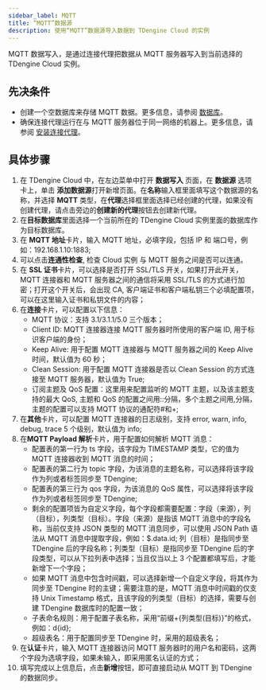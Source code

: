 ```yaml
---
sidebar_label: MQTT
title: “MQTT”数据源
description: 使用“MQTT”数据源导入数据到 TDengine Cloud 的实例
---
```


MQTT 数据写入，是通过连接代理把数据从 MQTT 服务器写入到当前选择的 TDengine Cloud 实例。

## 先决条件

- 创建一个空数据库来存储 MQTT 数据。更多信息，请参阅 [数据库](../../../programming/model/#create-database)。
- 确保连接代理运行在与 MQTT 服务器位于同一网络的机器上。更多信息，请参阅 [安装连接代理](../install-agent/)。

## 具体步骤

1. 在 TDengine Cloud 中，在左边菜单中打开 **数据写入** 页面，在 **数据源** 选项卡上，单击 **添加数据源**打开新增页面。在**名称**输入框里面填写这个数据源的名称，并选择 **MQTT** 类型，在**代理**选择框里面选择已经创建的代理，如果没有创建代理，请点击旁边的**创建新的代理**按钮去创建新代理。
2. 在**目标数据库**里面选择一个当前所在的 TDengine Cloud 实例里面的数据库作为目标数据库。
3. 在 **MQTT 地址**卡片，输入 MQTT 地址，必填字段，包括 IP 和 端口号，例如：192.168.1.10:1883;
4. 可以点击**连通性检查**, 检查 Cloud 实例 与 MQTT 服务之间是否可以连通。
5. 在 **SSL 证书**卡片，可以选择是否打开 SSL/TLS 开关，如果打开此开关，MQTT 连接器和 MQTT 服务器之间的通信将采用 SSL/TLS 的方式进行加密；打开这个开关后，会出现 CA, 客户端证书和客户端私钥三个必填配置项，可以在这里输入证书和私钥文件的内容；
6. 在**连接**卡片，可以配置以下信息：
   - MQTT 协议：支持 3.1/3.1.1/5.0 三个版本；
   - Client ID: MQTT 连接器连接 MQTT 服务器时所使用的客户端 ID, 用于标识客户端的身份；
   - Keep Alive: 用于配置 MQTT 连接器与 MQTT 服务器之间的 Keep Alive 时间，默认值为 60 秒；
   - Clean Session: 用于配置 MQTT 连接器是否以 Clean Session 的方式连接至 MQTT 服务器，默认值为 True;
   - 订阅主题及 QoS 配置：这里用来配置监听的 MQTT 主题，以及该主题支持的最大 QoS, 主题和 QoS 的配置之间用::分隔，多个主题之间用,分隔，主题的配置可以支持 MQTT 协议的通配符#和+;
7. 在**其他**卡片，可以配置 MQTT 连接器的日志级别，支持 error, warn, info, debug, trace 5 个级别，默认值为 info;
8. 在**MQTT Payload 解析**卡片，用于配置如何解析 MQTT 消息：
   - 配置表的第一行为 ts 字段，该字段为 TIMESTAMP 类型，它的值为 MQTT 连接器收到 MQTT 消息的时间；
   - 配置表的第二行为 topic 字段，为该消息的主题名称，可以选择将该字段作为列或者标签同步至 TDengine;
   - 配置表的第三行为 qos 字段，为该消息的 QoS 属性，可以选择将该字段作为列或者标签同步至 TDengine;
   - 剩余的配置项皆为自定义字段，每个字段都需要配置：字段（来源），列（目标），列类型（目标）。字段（来源）是指该 MQTT 消息中的字段名称，当前仅支持 JSON 类型的 MQTT 消息同步，可以使用 JSON Path 语法从 MQTT 消息中提取字段，例如：$.data.id; 列（目标）是指同步至 TDengine 后的字段名称；列类型（目标）是指同步至 TDengine 后的字段类型，可以从下拉列表中选择；当且仅当以上 3 个配置都填写后，才能新增下一个字段；
   - 如果 MQTT 消息中包含时间戳，可以选择新增一个自定义字段，将其作为同步至 TDengine 时的主键；需要注意的是，MQTT 消息中时间戳的仅支持 Unix Timestamp 格式，且该字段的列类型（目标）的选择，需要与创建 TDengine 数据库时的配置一致；
   - 子表命名规则：用于配置子表名称，采用“前缀+{列类型(目标)}”的格式，例如：d{id};
   - 超级表名：用于配置同步至 TDengine 时，采用的超级表名；
9. 在**认证**卡片，输入 MQTT 连接器访问 MQTT 服务器时的用户名和密码，这两个字段为选填字段，如果未输入，即采用匿名认证的方式；
10. 填写完成以上信息后，点击**新增**按钮，即可直接启动从 MQTT 到 TDengine 的数据同步。
